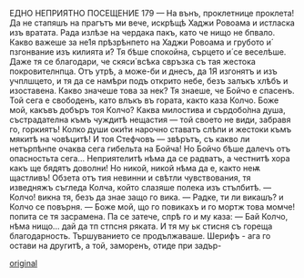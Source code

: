 ﻿ЕДНО НЕПРИЯТНО ПОСЕЩЕНИЕ
179
— На вънъ, проклетнице проклета! Да не стапяшъ на прагътъ ми вече, искрѣщѣ Хаджи Ровоама и истласка изъ вратата.
Рада излѣзе на чердака пакъ, като че нищо не бпвало. Какво важеше за не1я прѣзрѣнпето на Хаджи Ровоама и грубото и́ пзгонвание изъ килията и́? Тя бѣше спокойна, сърцето и́ се веселѣше. Даже тя се благодари, че скяси́ всѣка свръзка съ тая жестока покровителнпца. Отъ утрѣ, а може-би и днесъ, да 1Я изгонятъ и изъ учплшцето, и тя да се намѣри подъ открито небе, безъ залъкъ хлѣбъ и изоставена.
Какво значеше това за нек? Тя знаеше, че Бойчо е спасенъ. Той сега е свободенъ, като влъкъ въ гората, както каза Колчо. Боже мой, какъвъ добъръ тоя Колчо? Каква милостива и сърдобо́лна душа, състрадателна къмъ чуждитѣ нещастия — той своето не види, забравя го, горкиятъ! Колко души оки́ти нарочно ставатъ слѣпи и жестоки къмъ мякитѣ на човѣцитѣ! И тоя Стефчовъ — звѣрътъ, съ какво ли нетърпѣнпе очаква сега гибельта на Бойча! Но Бойчо бѣше далечъ отъ опасностьта сега... Неприятелитѣ нѣма да се радватъ, а честнитѣ хора какъ ще бядятъ доволни! Но никой, никой нѣма да е, както неѭ щастливъ! Обзета отъ тия невинни и свѣтли чувствования, тя изведняжъ съгледа Колча, който слазяше полека изъ стълбитѣ.
— Колчо! викна тя, безъ да знае защо го вика.
— Радке, ти ли викашъ? и Колчо се повърня.
— Боже мой, що го повикахъ и го мортж това момче! попита се тя засрамена. Па се затече, спрѣ го и му каза:
— Бай Колчо, нѣма нищо... дай да тп стпсня ряката. И тя му ьк стисня съ гореща благодарность.
Тършуванието се продължаваше. Шерифъ - ага го остави на другитѣ, а той, заморенъ, отиде при задър-


[original](images/204.jpg)
